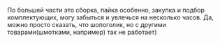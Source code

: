 По большей части это сборка, пайка особенно, закупка и подбор комплектующих, могу забыться и увлечься на несколько часов. Да, можно просто сказать, что шопоголик, но с другими товарами(шмотками, например) так не работает)
